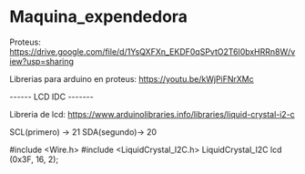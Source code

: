 # Maquina_expendedora
Proteus: 
  https://drive.google.com/file/d/1YsQXFXn_EKDF0qSPvtO2T6l0bxHRRn8W/view?usp=sharing

Librerias para arduino en proteus: 
  https://youtu.be/kWjPiFNrXMc
  



------  LCD IDC ------- 

Libreria de lcd: https://www.arduinolibraries.info/libraries/liquid-crystal-i2-c

SCL(primero) -> 21
SDA(segundo)-> 20

#include <Wire.h> 
#include <LiquidCrystal_I2C.h>
LiquidCrystal_I2C lcd (0x3F, 16, 2);

